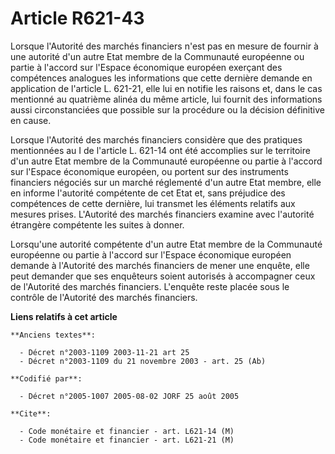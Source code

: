 # Article R621-43

Lorsque l'Autorité des marchés financiers n'est pas en mesure de fournir à une autorité d'un autre Etat membre de la
Communauté européenne ou partie à l'accord sur l'Espace économique européen exerçant des compétences analogues les
informations que cette dernière demande en application de l'article L. 621-21, elle lui en notifie les raisons et, dans le
cas mentionné au quatrième alinéa du même article, lui fournit des informations aussi circonstanciées que possible sur la
procédure ou la décision définitive en cause.

Lorsque l'Autorité des marchés financiers considère que des pratiques mentionnées au I de l'article L. 621-14 ont été
accomplies sur le territoire d'un autre Etat membre de la Communauté européenne ou partie à l'accord sur l'Espace économique
européen, ou portent sur des instruments financiers négociés sur un marché réglementé d'un autre Etat membre, elle en informe
l'autorité compétente de cet Etat et, sans préjudice des compétences de cette dernière, lui transmet les éléments relatifs
aux mesures prises. L'Autorité des marchés financiers examine avec l'autorité étrangère compétente les suites à donner.

Lorsqu'une autorité compétente d'un autre Etat membre de la Communauté européenne ou partie à l'accord sur l'Espace
économique européen demande à l'Autorité des marchés financiers de mener une enquête, elle peut demander que ses enquêteurs
soient autorisés à accompagner ceux de l'Autorité des marchés financiers. L'enquête reste placée sous le contrôle de
l'Autorité des marchés financiers.

**Liens relatifs à cet article**

	**Anciens textes**:

	  - Décret n°2003-1109 2003-11-21 art 25
	  - Décret n°2003-1109 du 21 novembre 2003 - art. 25 (Ab)

	**Codifié par**:

	  - Décret n°2005-1007 2005-08-02 JORF 25 août 2005

	**Cite**:

	  - Code monétaire et financier - art. L621-14 (M)
	  - Code monétaire et financier - art. L621-21 (M)
